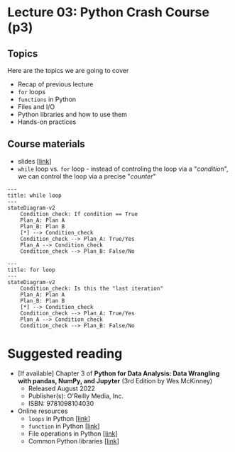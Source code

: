 


# Lecture 03: Python Crash Course (p3)

## Topics
Here are the topics we are going to cover
* Recap of previous lecture
* `for` loops
* `functions` in Python
* Files and I/O
* Python libraries and how to use them
* Hands-on practices

## Course materials
* slides [[link](https://docs.google.com/presentation/d/12sswbD5br1wE6ZtqRJcNzuvQVTlDYIGl-pjnN3UXNc0/edit#slide=id.p)]
* `while` loop vs. `for` loop - instead of controling the loop via a "*conditio*n", we can control the loop via a precise "*counter*"
```mermaid
---
title: while loop
---
stateDiagram-v2
    Condition_check: If condition == True
    Plan_A: Plan A
    Plan_B: Plan B
    [*] --> Condition_check
    Condition_check --> Plan_A: True/Yes
    Plan_A --> Condition_check
    Condition_check --> Plan_B: False/No
```

```mermaid
---
title: for loop
---
stateDiagram-v2
    Condition_check: Is this the "last iteration"
    Plan_A: Plan A
    Plan_B: Plan B
    [*] --> Condition_check
    Condition_check --> Plan_A: True/Yes
    Plan_A --> Condition_check
    Condition_check --> Plan_B: False/No
```

# Suggested reading
* [If available] Chapter 3 of **Python for Data Analysis: Data Wrangling with pandas, NumPy, and Jupyter** (3rd Edition by Wes McKinney)
  * Released August 2022
  * Publisher(s): O'Reilly Media, Inc.
  * ISBN: 9781098104030
* Online resources
  * `loops` in Python [[link](https://www.geeksforgeeks.org/loops-in-python/)]
  * `function` in Python [[link](https://www.w3schools.com/python/python_functions.asp)]
  * File operations in Python [[link](https://www.programiz.com/python-programming/file-operation)]
  * Common Python libraries [[link](https://learnpython.com/blog/python-libraries-for-beginners/)]
